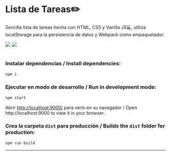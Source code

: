 # Lista de Tareas:pencil2:
Sencilla lista de tareas hecha con HTML, CSS y Vanilla JS:computer:, utiliza localStorage para la persistencia de datos y Webpack como empaquetador.

![](https://i.imgur.com/v4T9np4.png)
![](https://i.imgur.com/NIqfdEn.png)

#


### Instalar dependencias / Install dependencies:
```javascript
npm i
```

### Ejecutar en modo de desarrollo / Run in development mode:
```javascript
npm start
```
Abrir <http://localhost:9000/> para verlo en su navegador / Open http://localhost:9000 to view it in your browser.

### Crea la carpeta `dist` para producción / Builds the `dist` folder for production:
```javascript
npm run build
```
---




